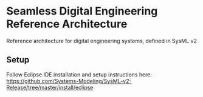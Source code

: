 # Seamless Digital Engineering Reference Architecture

Reference architecture for digital engineering systems, defined in SysML v2

## Setup

Follow Eclipse IDE installation and setup instructions here: https://github.com/Systems-Modeling/SysML-v2-Release/tree/master/install/eclipse